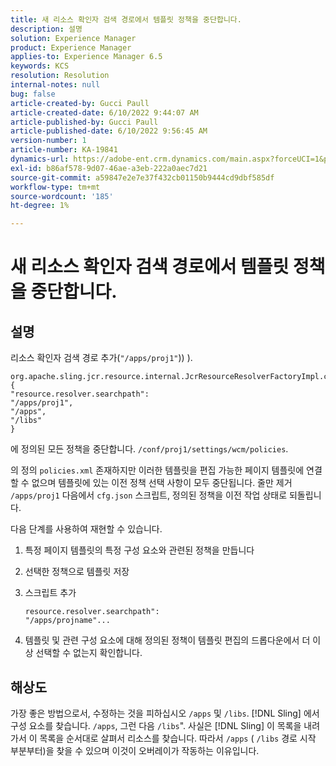 ```yaml
---
title: 새 리소스 확인자 검색 경로에서 템플릿 정책을 중단합니다.
description: 설명
solution: Experience Manager
product: Experience Manager
applies-to: Experience Manager 6.5
keywords: KCS
resolution: Resolution
internal-notes: null
bug: false
article-created-by: Gucci Paull
article-created-date: 6/10/2022 9:44:07 AM
article-published-by: Gucci Paull
article-published-date: 6/10/2022 9:56:45 AM
version-number: 1
article-number: KA-19841
dynamics-url: https://adobe-ent.crm.dynamics.com/main.aspx?forceUCI=1&pagetype=entityrecord&etn=knowledgearticle&id=a075dddc-a1e8-ec11-bb3c-000d3a3bd262
exl-id: b86af578-9d07-46ae-a3eb-222a0aec7d21
source-git-commit: a59847e2e7e37f432cb01150b9444cd9dbf585df
workflow-type: tm+mt
source-wordcount: '185'
ht-degree: 1%

---
```


# 새 리소스 확인자 검색 경로에서 템플릿 정책을 중단합니다.

## 설명

리소스 확인자 검색 경로 추가(`"/apps/proj1"`)) ).

```
org.apache.sling.jcr.resource.internal.JcrResourceResolverFactoryImpl.cfg.json
{
"resource.resolver.searchpath": 
"/apps/proj1",
"/apps",
"/libs"
}
```

에 정의된 모든 정책을 중단합니다. `/conf/proj1/settings/wcm/policies`.

의 정의 `policies.xml` 존재하지만 이러한 템플릿을 편집 가능한 페이지 템플릿에 연결할 수 없으며 템플릿에 있는 이전 정책 선택 사항이 모두 중단됩니다. 줄만 제거 `/apps/proj1` 다음에서 `cfg.json` 스크립트, 정의된 정책을 이전 작업 상태로 되돌립니다.

다음 단계를 사용하여 재현할 수 있습니다.

1. 특정 페이지 템플릿의 특정 구성 요소와 관련된 정책을 만듭니다
1. 선택한 정책으로 템플릿 저장
1. 스크립트 추가

   ```
   resource.resolver.searchpath": 
   "/apps/projname"...
   ```

1. 템플릿 및 관련 구성 요소에 대해 정의된 정책이 템플릿 편집의 드롭다운에서 더 이상 선택할 수 없는지 확인합니다.

## 해상도

가장 좋은 방법으로서, 수정하는 것을 피하십시오 `/apps` 및 `/libs`. [!DNL Sling] 에서 구성 요소를 찾습니다. `/apps`, 그런 다음 `/libs`&quot;. 사실은 [!DNL Sling] 이 목록을 내려가서 이 목록을 순서대로 살펴서 리소스를 찾습니다. 따라서 `/apps` ( `/libs` 경로 시작 부분부터)을 찾을 수 있으며 이것이 오버레이가 작동하는 이유입니다.
